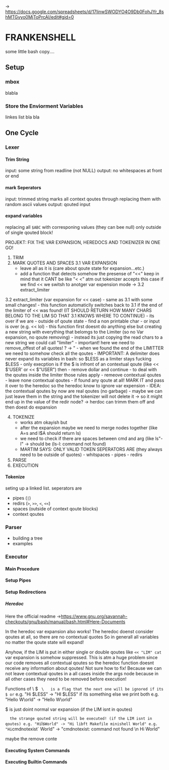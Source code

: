 -> https://docs.google.com/spreadsheets/d/17linwSWODYO4O9Db0FohJYr_8shMTGvyo0MjToPrcAI/edit#gid=0

# FRANKENSHELL

some little bash copy....

## Setup

### mbox
blabla

### Store the Enviorment Variables
linkes list bla bla

## One Cycle
### Lexer
#### Trim String
input: some string from readline (not NULL)
output: no whitespaces at front or end

#### mark Seperators
input: trimmed string
marks all context qoutes through replacing them with random ascii values
output: qouted input

#### expand variables
replacing all ```$ABC``` with corresponing values (they can bee null)
only outside of single qouted block!

>>>>>>>>>>

PROJEKT: FIX THE VAR EXPANSION, HEREDOCS AND TOKENIZER IN ONE GO!

1. TRIM
2. MARK QUOTES AND SPACES
3.1 VAR EXPANSION
	- leave all as it is (care about qoute state for expansion...etc.)
	- add a function that detects somehow the presense of "<<"    keep in mind that it CANT be like "<        <" atm out tokenizer accepts this case
		if we find << we switsh to anotger var expension mode -> 3.2 extract_limiter
		
3.2 extract_limiter (var expansion for << case)
	- same as 3.1 with some small changes!
	- this function automaticlly switches back to 3.1 if the end of the limiter of << was found! (IT SHOULD RETURN HOW MANY CHARS BELONG TO THE LIM SO THAT 3.1 KNOWS WHERE TO CONTINUE)
		- its over if we are
			- outside of qoute state
			- find a non printable char
			- or input is over (e.g. << lol)
	- this function first doesnt do anything else but creating a new string with everything that belomgs to the Limiter (so no Var expansion, no qoute removing)
	- instead its just copying the read chars to a new string we could call "limiter"
		- important! here we need to remove_offest of all quotes!    ? -> "
	- when we found the end of the LIMITTER we need to somehow check all the qoutes
		- IMPORTANT: A delimiter does never expand its variables in bash: so $LESS as a limiter stays  fucking $LESS
			- only execption is if the $ is infront of an contextual qoute (like << $'USER' or << $"USER") then
				- remove dollar and continue
		- to deal with the qoutes inside the limiter those rules apply
			- remeove contextual qoutes
			- leave none contextual qoutes
			- if found any qoute at all! MARK IT and pass it over to the heredoc so the heredoc know to ignore var expension
				- IDEA: the contextual qoutes by now are real qoutes (no garbage)
					- maybe we can just leave them in the string and the tokenizer will not delete it
						-> so it might end up in the value of the redir node?
						-> herdoc can trimm them off and then doest do expansion
						
4. TOKENIZE
	- works atm okayish but
	- after the expansion maybe we need to merge nodes together (like A=s and l$A should return ls)
	- we need to check if there are spaces between cmd and arg (like ls"-l" -> should be (ls-l: command not found)
	- MARTIM SAYS:
		ONLY VALID TOKEN SEPERATORS ARE (they always need to be outside of quotes)
			- whitspaces
			- pipes 
			- redirs
5. PARSE
6. EXECUTION
>>>>>>>>>>

#### Tokenize
seting up a linked list. seperators are
- pipes (```|```)
- redirs (```>```, ```>>```, ```<```, ```<<```)
- spaces (outside of context qoute blocks)
- context qoutes

### Parser
- building a tree
- examples

### Executor

#### Main Procedure

#### Setup Pipes

#### Setup Redirections
##### Heredoc
Here the official readme
->https://www.gnu.org/savannah-checkouts/gnu/bash/manual/bash.html#Here-Documents

In the heredoc var expansion also works!
The heredoc doenst consider qoutes at all, so there are no contextual quotes
So in generall all variables no matter the qoute state will expand!

Anyhow, if the LIM is put in either single or double qoutes like ```<< "LIM" cat```
var expansion is somehow suppressed. This is atm a huge problem since our code removes
all contextual qoutes so the heredoc function doesnt receive any information about
qoutes! Not sure how to fix!
Because we can not leave contextual qoutes in a all cases inside the args node because
in all other cases they need to be removed before execution!

Functions of \ $ ` 
\   is a flag that the next one will be ignored if its $ or `
        e.g. "Hi \$LESS" -> "HI $LESS"
    if its something else we print both
        e.g. "Hello W\orld" -> "Hello W\orld"

$   is just doint normal var expansion (if the LIM isnt in qoutes)

`   the strange qouted string will be executed! (if the LIM isnt in qoutes)
        e.g. "Hi `ls` World" -> "Hi libft Makefile minishell World"
        e.g. "Hi `cmdnotexist` World" -> "cmdnotexist: command not found \n Hi  World"

maybe the remove conte

#### Executing System Commands

#### Executing Builtin Commands

